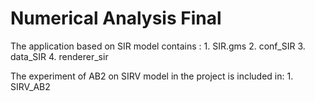 # Numerical Analysis Final

The application based on SIR model contains :
	1. SIR.gms
	2. conf_SIR
	3. data_SIR
	4. renderer_sir

The experiment of AB2 on SIRV model in the project is included in:
	1. SIRV_AB2
